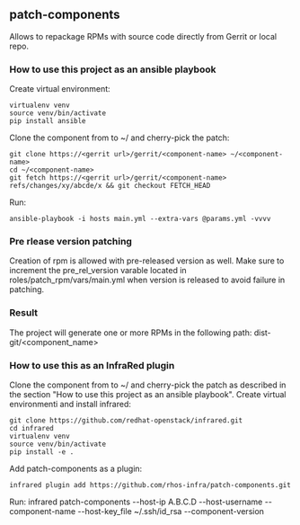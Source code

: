 ## patch-components

Allows to repackage RPMs with source code directly from Gerrit or local repo.

### How to use this project as an ansible playbook

Create virtual environment:

    virtualenv venv
    source venv/bin/activate
    pip install ansible

Clone the component <component-name> from <gerrit url> to ~/ and cherry-pick the patch:

    git clone https://<gerrit url>/gerrit/<component-name> ~/<component-name>
    cd ~/<component-name>
    git fetch https://<gerrit url>/gerrit/<component-name> refs/changes/xy/abcde/x && git checkout FETCH_HEAD

Run:

    ansible-playbook -i hosts main.yml --extra-vars @params.yml -vvvv


### Pre rlease version patching
Creation of rpm is allowed with pre-released version as well. Make sure to increment the pre_rel_version
varable located in roles/patch_rpm/vars/main.yml when version is released to avoid failure in patching.

### Result

The project will generate one or more RPMs in the following path: dist-git/<component_name>


### How to use this as an InfraRed plugin

Clone the component <component-name> from <gerrit url> to ~/ and cherry-pick the patch as described in the section
"How to use this project as an ansible playbook". Create virtual environmenti and install infrared:

    git clone https://github.com/redhat-openstack/infrared.git
    cd infrared
    virtualenv venv
    source venv/bin/activate
    pip install -e .

Add patch-components as a plugin:

    infrared plugin add https://github.com/rhos-infra/patch-components.git

Run:
    infrared patch-components --host-ip A.B.C.D --host-username <user-name> --component-name <component-name>  --host-key_file ~/.ssh/id_rsa  --component-version <rhos version>

